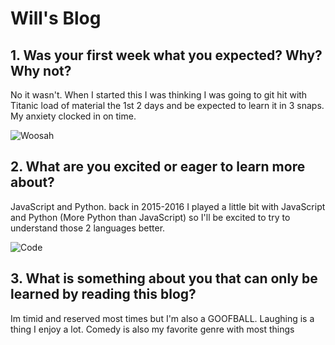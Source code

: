 # Will's Blog

## 1. Was your first week what you expected? Why? Why not?
No it wasn't. When I started this I was thinking I was going to git hit with Titanic load of material the 1st 2 days and be expected to learn it in 3 snaps. My anxiety clocked in on time.

![Woosah](https://media.istockphoto.com/id/1191645284/photo/calm-black-guy-meditating-while-doing-homework.jpg?s=612x612&w=0&k=20&c=0PV5rquHbmLoE1LOTBhQr_K1mNCI1B3GDw883LTO6O8= "Struggle")

## 2. What are you excited or eager to learn more about? 
JavaScript and Python. back in 2015-2016 I played a little bit with JavaScript and Python (More Python than JavaScript) so I'll be excited to try to understand those 2 languages better.

![Code](https://cdn.pixabay.com/photo/2016/11/19/14/00/code-1839406__480.jpg "Code")

## 3. What is something about you that can only be learned by reading this blog?
Im timid and reserved most times but I'm also a GOOFBALL. Laughing is a thing I enjoy a lot. Comedy is also my favorite genre with most things